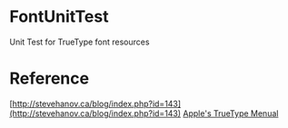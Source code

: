 # FontUnitTest
Unit Test for TrueType font resources

# Reference

[http://stevehanov.ca/blog/index.php?id=143](http://stevehanov.ca/blog/index.php?id=143)
[Apple's TrueType Menual](https://developer.apple.com/fonts/TrueType-Reference-Manual/)
